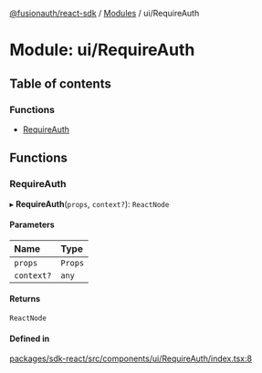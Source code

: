 [@fusionauth/react-sdk](../README.md) / [Modules](../modules.md) / ui/RequireAuth

# Module: ui/RequireAuth

## Table of contents

### Functions

- [RequireAuth](ui_RequireAuth.md#requireauth)

## Functions

### RequireAuth

▸ **RequireAuth**(`props`, `context?`): `ReactNode`

#### Parameters

| Name       | Type    |
| :--------- | :------ |
| `props`    | `Props` |
| `context?` | `any`   |

#### Returns

`ReactNode`

#### Defined in

[packages/sdk-react/src/components/ui/RequireAuth/index.tsx:8](https://github.com/FusionAuth/fusionauth-javascript-sdk/blob/546896fe40aeab4bf379a067a721414ce99ca372/packages/sdk-react/src/components/ui/RequireAuth/index.tsx#L8)
